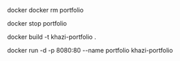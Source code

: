 docker 
docker rm portfolio 

docker stop portfolio          

docker build -t khazi-portfolio .


 docker run -d -p 8080:80 --name portfolio khazi-portfolio
